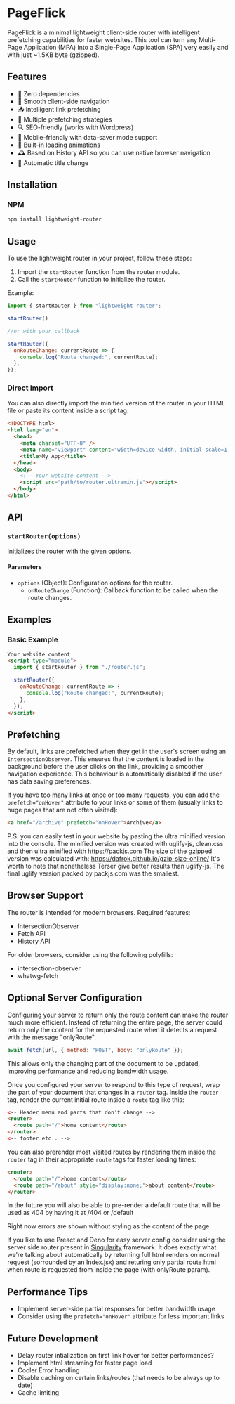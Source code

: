 # PageFlick

PageFlick is a minimal lightweight client-side router with intelligent prefetching capabilities for faster websites. This tool can turn any Multi-Page Application (MPA) into a Single-Page Application (SPA) very easily and with just ~1.5KB byte (gzipped).

## Features

- 🚀 Zero dependencies
- 🔄 Smooth client-side navigation
- 📥 Intelligent link prefetching
- 🎯 Multiple prefetching strategies
- 🔍 SEO-friendly (works with Wordpress)
- 📱 Mobile-friendly with data-saver mode support
- 🎨 Built-in loading animations
- 🕰️ Based on History API so you can use native browser navigation
- 🤖 Automatic title change


## Installation

### NPM

```sh
npm install lightweight-router
```

## Usage

To use the lightweight router in your project, follow these steps:

1. Import the `startRouter` function from the router module.
2. Call the `startRouter` function to initialize the router.

Example:

```javascript
import { startRouter } from "lightweight-router";

startRouter()

//or with your callback

startRouter({
  onRouteChange: currentRoute => {
    console.log("Route changed:", currentRoute);
  },
});
```

### Direct Import

You can also directly import the minified version of the router in your HTML file or paste its content inside a script tag:

```html
<!DOCTYPE html>
<html lang="en">
  <head>
    <meta charset="UTF-8" />
    <meta name="viewport" content="width=device-width, initial-scale=1.0" />
    <title>My App</title>
  </head>
  <body>
    <!-- Your website content -->
    <script src="path/to/router.ultramin.js"></script>
  </body>
</html>
```

## API

### `startRouter(options)`

Initializes the router with the given options.

#### Parameters

- `options` (Object): Configuration options for the router.
  - `onRouteChange` (Function): Callback function to be called when the route changes.

## Examples

### Basic Example

```html
Your website content
<script type="module">
  import { startRouter } from "./router.js";

  startRouter({
    onRouteChange: currentRoute => {
      console.log("Route changed:", currentRoute);
    },
  });
</script>
```

## Prefetching

By default, links are prefetched when they get in the user's screen using an `IntersectionObserver`. This ensures that the content is loaded in the background before the user clicks on the link, providing a smoother navigation experience.
This behaviour is automatically disabled if the user has data saving preferences.


If you have too many links at once or too many requests, you can add the `prefetch="onHover"` attribute to your links or some of them (usually links to huge pages that are not often visited):

```html
<a href="/archive" prefetch="onHover">Archive</a>
```

P.S. you can easily test in your website by pasting the ultra minified version into the console.
The minified version was created with uglify-js, clean.css and then ultra minified with https://packjs.com
The size of the gzipped version was calculated with: https://dafrok.github.io/gzip-size-online/
It's worth to note that nonetheless Terser give better results than uglify-js. The final uglify version packed by packjs.com was the smallest.

## Browser Support

The router is intended for modern browsers. Required features:

- IntersectionObserver
- Fetch API
- History API

For older browsers, consider using the following polyfills:

- intersection-observer
- whatwg-fetch

## Optional Server Configuration

Configuring your server to return only the route content can make the router much more efficient. Instead of returning the entire page, the server could return only the content for the requested route when it detects a request with the message "onlyRoute".

```javascript
await fetch(url, { method: "POST", body: "onlyRoute" });
```

This allows only the changing part of the document to be updated, improving performance and reducing bandwidth usage.

Once you configured your server to respond to this type of request, wrap the part of your document that changes in a `router` tag. Inside the `router` tag, render the current initial route inside a `route` tag like this:

```html
<-- Header menu and parts that don't change -->
<router>
  <route path="/">home content</route>
</router>
<-- footer etc.. -->
```

You can also prerender most visited routes by rendering them inside the `router` tag in their appropriate `route` tags for faster loading times:

```html
<router>
  <route path="/">home content</route>
  <route path="/about" style="display:none;">about content</route>
</router>
```

In the future you will also be able to pre-render a default route that will be used as 404 by having it at /404 or /default

Right now errors are shown without styling as the content of the page.

If you like to use Preact and Deno for easy server config consider using the server side router present in [Singularity](https://github.com/andreafuturi/Singularity/) framework.
It does exactly what we're talking about automatically by returning full html renders on normal request (sorrounded by an Index.jsx) and returing only partial route html when route is requested from inside the page (with onlyRoute param).


## Performance Tips
- Implement server-side partial responses for better bandwidth usage
- Consider using the `prefetch="onHover"` attribute for less important links

## Future Development
- Delay router intialization on first link hover for better performances?
- Implement html streaming for faster page load
- Cooler Error handling
- Disable caching on certain links/routes (that needs to be always up to date)
- Cache limiting






